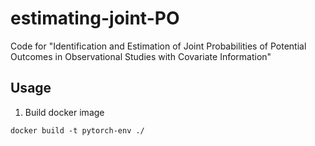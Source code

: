 # estimating-joint-PO
Code for "Identification and Estimation of Joint Probabilities of Potential Outcomes in Observational Studies with Covariate Information"

## Usage

1. Build docker image
```
docker build -t pytorch-env ./
```